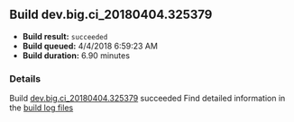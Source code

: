 ## Build dev.big.ci_20180404.325379
- **Build result:** `succeeded`
- **Build queued:** 4/4/2018 6:59:23 AM
- **Build duration:** 6.90 minutes
### Details
Build [dev.big.ci_20180404.325379](https://winappstudio.visualstudio.com/web/build.aspx?pcguid=a4ef43be-68ce-4195-a619-079b4d9834c2&builduri=vstfs%3a%2f%2f%2fBuild%2fBuild%2f25379) succeeded
Find detailed information in the [build log files](https://uwpctdiags.blob.core.windows.net/buildlogs/dev.big.ci_20180404.325379_logs.zip)
